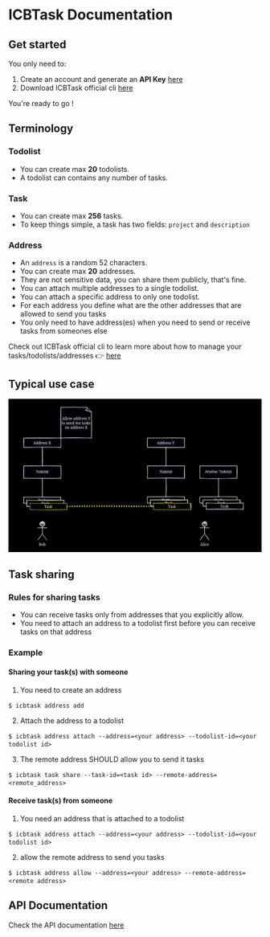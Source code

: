 # ICBTask Documentation

## Get started

You only need to:
1. Create an account and generate an **API Key** [here](https://icbtask.com/signup)
2. Download ICBTask official cli [here](https://github.com/icbtask/cli)

You're ready to go !

## Terminology
### Todolist
- You can create max **20** todolists.
- A todolist can contains any number of tasks.

### Task
- You can create max **256** tasks.
- To keep things simple, a task has two fields: `project` and `description`

### Address
- An `address` is a random 52 characters.
- You can create max **20** addresses.
- They are not sensitive data, you can share them publicly, that's fine.
- You can attach multiple addresses to a single todolist.
- You can attach a specific address to only one todolist.
- For each address you define what are the other addresses that are allowed to send you tasks
- You only need to have address(es) when you need to send or receive tasks from someones else

Check out ICBTask official cli to learn more about how to manage your tasks/todolists/addresses 👉 [here](https://github.com/icbtask/cli)
## Typical use case
<div align="center">
<p align="cetner">
  <img src="assets/icbtask.jpg"></img>
</p>
</div>

## Task sharing

### Rules for sharing tasks
- You can receive tasks only from addresses that you explicitly allow.
- You need to attach an address to a todolist first before you can receive tasks on that address

### Example
#### Sharing your task(s) with someone
1. You need to create an address
```
$ icbtask address add
```
2. Attach the address to a todolist
```
$ icbtask address attach --address=<your address> --todolist-id=<your todolist id>
```
3. The remote address SHOULD allow you to send it tasks
```
$ icbtask task share --task-id=<task id> --remote-address=<remote_address>
```

#### Receive task(s) from someone
1. You need an address that is attached to a todolist
```
$ icbtask address attach --address=<your address> --todolist-id=<your todolist id>
```
2. allow the remote address to send you tasks
```
$ icbtask address allow --address=<your address> --remote-address=<remote address>
```

## API Documentation
Check the API documentation [here](/api/)
